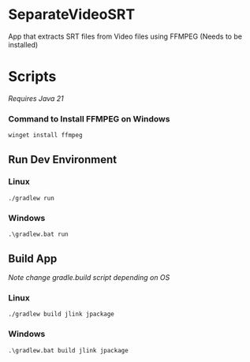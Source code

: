 # SeparateVideoSRT
App that extracts SRT files from Video files using FFMPEG (Needs to be installed)

# Scripts

*Requires Java 21*

### Command to Install FFMPEG on Windows
`winget install ffmpeg`

## Run Dev Environment
### Linux 
`./gradlew run`
### Windows
`.\gradlew.bat run`

## Build App
*Note change gradle.build script depending on OS*
### Linux 
`./gradlew build jlink jpackage`
### Windows
`.\gradlew.bat build jlink jpackage`
